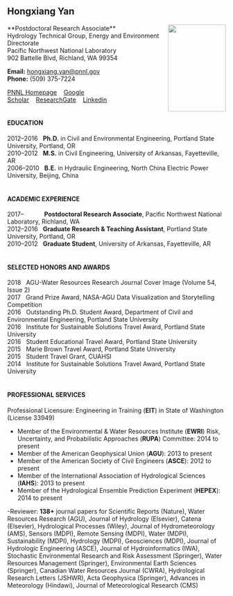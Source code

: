 ## Hongxiang Yan

<img src="https://drive.google.com/uc?id=1CCTnxFEZwMSKB5D1WFjoJavyOsYXoNoxFQ" width="133.5" height="200" align="right">
**Postdoctoral Research Associate** <br />
Hydrology Technical Group, Energy and Environment Directorate <br />
Pacific Northwest National Laboratory <br />
902 Battelle Blvd, Richland, WA 99354        

**Email:** hongxiang.yan@pnnl.gov <br />
**Phone:** (509) 375-7224

[PNNL Homepage](https://hydrology.pnnl.gov/staff/staff_info.asp?staff_num=3091)&nbsp;&nbsp;&nbsp;&nbsp;[Google Scholar](https://scholar.google.com/citations?user=d4lXobIAAAAJ&hl=en)&nbsp;&nbsp;&nbsp;&nbsp;[ResearchGate](https://www.researchgate.net/profile/Hongxiang_Yan)&nbsp;&nbsp;&nbsp;&nbsp;[Linkedin](https://www.linkedin.com/in/hongxiangyan/) <br /> <br />

#### EDUCATION

2012–2016&nbsp;&nbsp;&nbsp;**Ph.D.** in Civil and Environmental Engineering, Portland State University, Portland, OR <br />
2010–2012&nbsp;&nbsp;&nbsp;**M.S.** in Civil Engineering, University of Arkansas, Fayetteville, AR <br />
2006–2010&nbsp;&nbsp;&nbsp;**B.E.** in Hydraulic Engineering, North China Electric Power University, Beijing, China <br /> <br />

#### ACADEMIC EXPERIENCE 

2017–&nbsp;&nbsp;&nbsp;&nbsp;&nbsp;&nbsp;&nbsp;&nbsp;&nbsp;&nbsp;&nbsp;&nbsp;**Postdoctoral Research Associate**, Pacific Northwest National Laboratory, Richland, WA <br />
2012–2016&nbsp;&nbsp;&nbsp;**Graduate Research & Teaching Assistant**, Portland State University, Portland, OR <br />
2010–2012&nbsp;&nbsp;&nbsp;**Graduate Student**, University of Arkansas, Fayetteville, AR <br /> <br />

#### SELECTED HONORS AND AWARDS
2018&nbsp;&nbsp;&nbsp;AGU-Water Resources Research Journal Cover Image (Volume 54, Issue 2) <br />
2017&nbsp;&nbsp;&nbsp;Grand Prize Award, NASA-AGU Data Visualization and Storytelling Competition <br />
2016&nbsp;&nbsp;&nbsp;Outstanding Ph.D. Student Award, Department of Civil and Environmental Engineering, Portland State University <br />
2016&nbsp;&nbsp;&nbsp;Institute for Sustainable Solutions Travel Award, Portland State University <br />
2016&nbsp;&nbsp;&nbsp;Student Educational Travel Award, Portland State University <br />
2015&nbsp;&nbsp;&nbsp;Marie Brown Travel Award, Portland State University <br />
2015&nbsp;&nbsp;&nbsp;Student Travel Grant, CUAHSI <br />
2014&nbsp;&nbsp;&nbsp;Institute for Sustainable Solutions Travel Award, Portland State University <br /> <br />

#### PROFESSIONAL SERVICES 
Professional Licensure: Engineering in Training (**EIT**) in State of Washington (License 33949) 

- Member of the Environmental & Water Resources Institute (**EWRI**) Risk, Uncertainty, and Probabilistic Approaches (**RUPA**) Committee: 2014 to present
- Member of the American Geophysical Union (**AGU**): 2013 to present
- Member of the American Society of Civil Engineers (**ASCE**): 2012 to present     
- Member of the International Association of Hydrological Sciences (**IAHS**): 2013 to present
- Member of the Hydrological Ensemble Prediction Experiment (**HEPEX**): 2014 to present

-Reviewer: **138+** journal papers for Scientific Reports (Nature), Water Resources Research (AGU), Journal of Hydrology (Elsevier), Catena (Elsevier), Hydrological Processes (Wiley), Journal of Hydrometeorology (AMS), Sensors (MDPI), Remote Sensing (MDPI), Water (MDPI), Sustainability (MDPI), Hydrology (MDPI), Geosciences (MDPI), Journal of Hydrologic Engineering (ASCE), Journal of Hydroinformatics (IWA), Stochastic Environmental Research and Risk Assessment (Springer), Water Resources Management (Springer), Environmental Earth Sciences (Springer), Canadian Water Resources Journal (CWRA), Hydrological Research Letters (JSHWR), Acta Geophysica (Springer), Advances in Meteorology (Hindawi), Journal of Meteorological Research (CMS)
